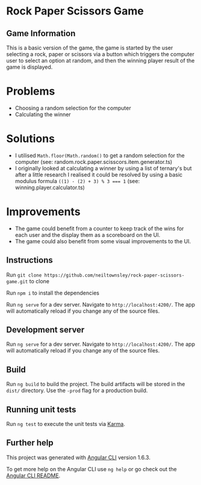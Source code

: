 # Rock Paper Scissors Game

## Game Information

This is a basic version of the game, the game is started by the user selecting a rock, paper or scissors via a button which triggers the computer user to select an option at random, and then the winning player result of the game is displayed.

# Problems
 * Choosing a random selection for the computer
 * Calculating the winner

# Solutions
 * I utilised `Math.floor(Math.random()` to get a random selection for the computer (see: random.rock.paper.scisscors.item.generator.ts)
 * I originally looked at calculating a winner by using a list of ternary's but after a little research I realised it could be resolved by using a basic modulus formula `((1) - (2) + 3) % 3 === 1` (see: winning.player.calculator.ts)

# Improvements
 * The game could benefit from a counter to keep track of the wins for each user and the display them as a scoreboard on the UI.
 * The game could also benefit from some visual improvements to the UI.

## Instructions

Run `git clone https://github.com/neiltownsley/rock-paper-scissors-game.git` to clone 

Run `npm i` to install the dependencies

Run `ng serve` for a dev server. Navigate to `http://localhost:4200/`. The app will automatically reload if you change any of the source files.

## Development server

Run `ng serve` for a dev server. Navigate to `http://localhost:4200/`. The app will automatically reload if you change any of the source files.

## Build

Run `ng build` to build the project. The build artifacts will be stored in the `dist/` directory. Use the `-prod` flag for a production build.

## Running unit tests

Run `ng test` to execute the unit tests via [Karma](https://karma-runner.github.io).

## Further help

This project was generated with [Angular CLI](https://github.com/angular/angular-cli) version 1.6.3.

To get more help on the Angular CLI use `ng help` or go check out the [Angular CLI README](https://github.com/angular/angular-cli/blob/master/README.md).
